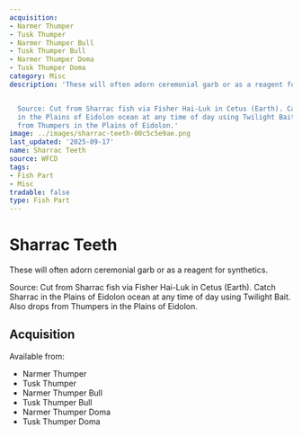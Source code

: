 ```yaml
---
acquisition:
- Narmer Thumper
- Tusk Thumper
- Narmer Thumper Bull
- Tusk Thumper Bull
- Narmer Thumper Doma
- Tusk Thumper Doma
category: Misc
description: 'These will often adorn ceremonial garb or as a reagent for synthetics.


  Source: Cut from Sharrac fish via Fisher Hai-Luk in Cetus (Earth). Catch Sharrac
  in the Plains of Eidolon ocean at any time of day using Twilight Bait. Also drops
  from Thumpers in the Plains of Eidolon.'
image: ../images/sharrac-teeth-00c5c5e9ae.png
last_updated: '2025-09-17'
name: Sharrac Teeth
source: WFCD
tags:
- Fish Part
- Misc
tradable: false
type: Fish Part
---
```


# Sharrac Teeth

These will often adorn ceremonial garb or as a reagent for synthetics.

Source: Cut from Sharrac fish via Fisher Hai-Luk in Cetus (Earth). Catch Sharrac in the Plains of Eidolon ocean at any time of day using Twilight Bait. Also drops from Thumpers in the Plains of Eidolon.

## Acquisition

Available from:
- Narmer Thumper
- Tusk Thumper
- Narmer Thumper Bull
- Tusk Thumper Bull
- Narmer Thumper Doma
- Tusk Thumper Doma

